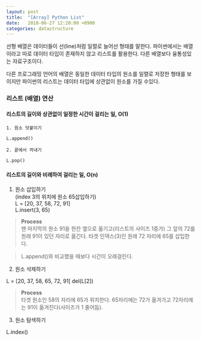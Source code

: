 ```yaml
---
layout: post
title:  "[Array] Python List"
date:   2018-06-27 12:20:00 +0900
categories: datastructure
---
```


선형 배열은 데이터들이 선(line)처럼 일렬로 늘어선 형태를 말한다. 파이썬에서는 배열이라고 따로 데이터 타입이 존재하지 않고 리스트를 활용한다. 다른 배열보다 융통성있는 자료구조이다. 

다른 프로그래밍 언어의 배열은 동일한 데이터 타입의 원소를 일렬로 저장한 형태를 보이지만 파이썬의 리스트는 데이터 타입에 상관없이 원소를 가질 수있다.


### 리스트 (배열) 연산


#### 리스트의 길이와 상관없이 일정한 시간이 걸리는 일, O(1)


	1. 원소 덧붙이기
	
	L.append()
	
	2. 끝에서 꺼내기
	
	L.pop()

#### 리스트의 길이와 비례하여 걸리는 일, O(n)

1. 원소 삽입하기  
	(index 3의 위치에 원소 65삽입하기)  
	L = [20, 37, 58, 72, 91]  
	L.insert(3, 65)

> **Process**	
> 맨 마지막의 원소 91을 한칸 옆으로 옮기고(리스트의 사이즈 1증가) 그 앞의 72를 원래 91이 있던 자리로 옮긴다. 타겟 인덱스(3)인 원래 72 자리에 65를 삽입한다.
	
> L.append()와 비교했을 때보다 시간이 오래걸린다.
		
2. 원소 삭제하기  

L = [20, 37, 58, 65, 72, 91[
del(L[2])

> **Process**  
> 타겟 원소인 58의 자리에 65가 위치한다. 65자리에는 72가 옮겨가고 72자리에는 91이 옮겨진다(사이즈가 1 줄어듬).
> 

3. 원소 탐색하기

L.index()